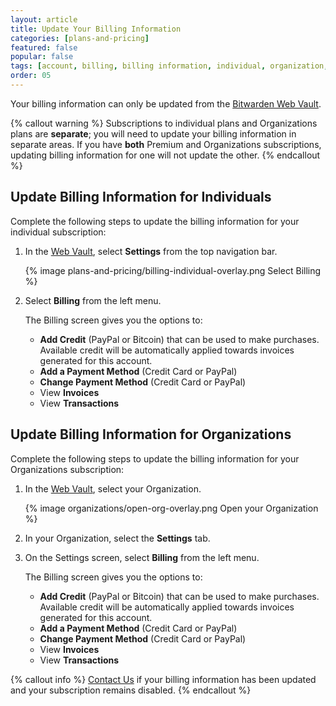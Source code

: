 ```yaml
---
layout: article
title: Update Your Billing Information
categories: [plans-and-pricing]
featured: false
popular: false
tags: [account, billing, billing information, individual, organization, subscription]
order: 05
---
```


Your billing information can only be updated from the [Bitwarden Web Vault](https://vault.bitwarden.com).

{% callout warning %}
Subscriptions to individual plans and Organizations plans are **separate**; you will need to update your billing information in separate areas. If you have **both** Premium and Organizations subscriptions, updating billing information for one will not update the other.
{% endcallout %}

## Update Billing Information for Individuals

Complete the following steps to update the billing information for your individual subscription:

1. In the [Web Vault](https://vault.bitwarden.com), select **Settings** from the top navigation bar.

   {% image plans-and-pricing/billing-individual-overlay.png Select Billing %}

2. Select **Billing** from the left menu.

   The Billing screen gives you the options to:
   - **Add Credit** (PayPal or Bitcoin) that can be used to make purchases. Available credit will be automatically applied towards invoices generated for this account.
   - **Add a Payment Method** (Credit Card or PayPal)
   - **Change Payment Method** (Credit Card or PayPal)
   - View **Invoices**
   - View **Transactions**

## Update Billing Information for Organizations

Complete the following steps to update the billing information for your Organizations subscription:

1. In the [Web Vault](https://vault.bitwarden.com), select your Organization.

   {% image organizations/open-org-overlay.png Open your Organization %}

2. In your Organization, select the **Settings** tab.
3. On the Settings screen, select **Billing** from the left menu.

   The Billing screen gives you the options to:
   - **Add Credit** (PayPal or Bitcoin) that can be used to make purchases. Available credit will be automatically applied towards invoices generated for this account.
   - **Add a Payment Method** (Credit Card or PayPal)
   - **Change Payment Method** (Credit Card or PayPal)
   - View **Invoices**
   - View **Transactions**

{% callout info %}
[Contact Us](https://bitwarden.com/contact/) if your billing information has been updated and your subscription remains disabled.
{% endcallout %}
